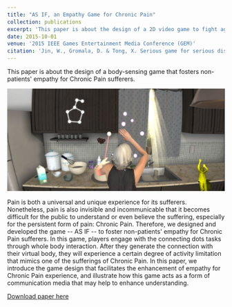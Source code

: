 ```yaml
---
title: "AS IF, an Empathy Game for Chronic Pain"
collection: publications
excerpt: 'This paper is about the design of a 2D video game to fight against the stigma around depression.'
date: 2015-10-01
venue: '2015 IEEE Games Entertainment Media Conference (GEM)'
citation: 'Jin, W., Gromala, D. & Tong, X. Serious game for serious disease: Diminishing stigma of depression via game experience. in 2015 IEEE Games Entertainment Media Conference (GEM) 1–2 (2015). doi:10.1109/GEM.2015.7377256'
---
```


This paper is about the design of a body-sensing game that fosters non-patients' empathy for Chronic Pain sufferers.

![ASIF-game](/images/ASIF.JPG)

Pain is both a universal and unique experience for its sufferers. Nonetheless, pain is also invisible and incommunicable that it becomes difficult for the public to understand or even believe the suffering, especially for the persistent form of pain: Chronic Pain. Therefore, we designed and developed the game -- AS IF -- to foster non-patients' empathy for Chronic Pain sufferers. In this game, players engage with the connecting dots tasks through whole body interaction. After they generate the connection with their virtual body, they will experience a certain degree of activity limitation that mimics one of the sufferings of Chronic Pain. In this paper, we introduce the game design that facilitates the enhancement of empathy for Chronic Pain experience, and illustrate how this game acts as a form of communication media that may help to enhance understanding.


[Download paper here](http://weinajin.github.io/files/ASIF_JIN.pdf)
